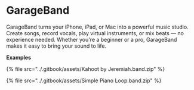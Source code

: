 # GarageBand

GarageBand turns your iPhone, iPad, or Mac into a powerful music studio. Create songs, record vocals, play virtual instruments, or mix beats — no experience needed. Whether you're a beginner or a pro, GarageBand makes it easy to bring your sound to life.

**Examples**

{% file src="../.gitbook/assets/Kahoot by Jeremiah.band.zip" %}

{% file src="../.gitbook/assets/Simple Piano Loop.band.zip" %}
